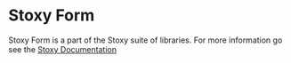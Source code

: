 # Stoxy Form

Stoxy Form is a part of the Stoxy suite of libraries. For more information go see the [Stoxy Documentation](https://stoxy.dev/)
